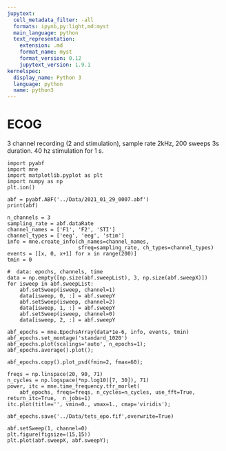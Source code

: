 ```yaml
---
jupytext:
  cell_metadata_filter: -all
  formats: ipynb,py:light,md:myst
  main_language: python
  text_representation:
    extension: .md
    format_name: myst
    format_version: 0.12
    jupytext_version: 1.9.1
kernelspec:
  display_name: Python 3
  language: python
  name: python3
---
```


# ECOG

3 channel recording (2 and stimulation), sample rate 2kHz, 200 sweeps 3s duration. 40 hz stimulation for 1 s.

```{code-cell} ipython3
import pyabf
import mne
import matplotlib.pyplot as plt
import numpy as np
plt.ion()
```

```{code-cell} ipython3
abf = pyabf.ABF('../Data/2021_01_29_0007.abf')
print(abf)
```

```{code-cell} ipython3
n_channels = 3
sampling_rate = abf.dataRate
channel_names = ['F1', 'F2', 'STI']
channel_types = ['eeg', 'eeg', 'stim']
info = mne.create_info(ch_names=channel_names,
                       sfreq=sampling_rate, ch_types=channel_types)
events = [[x, 0, x+1] for x in range(200)]
tmin = 0
```

```{code-cell} ipython3
#  data: epochs, channels, time
data = np.empty([np.size(abf.sweepList), 3, np.size(abf.sweepX)])
for isweep in abf.sweepList:
    abf.setSweep(isweep, channel=1)
    data[isweep, 0, :] = abf.sweepY
    abf.setSweep(isweep, channel=2)
    data[isweep, 1, :] = abf.sweepY
    abf.setSweep(isweep, channel=0)
    data[isweep, 2, :] = abf.sweepY
```

```{code-cell} ipython3
abf_epochs = mne.EpochsArray(data*1e-6, info, events, tmin)
abf_epochs.set_montage('standard_1020')
abf_epochs.plot(scalings='auto', n_epochs=1);
abf_epochs.average().plot();
```

```{code-cell} ipython3
abf_epochs.copy().plot_psd(fmin=2, fmax=60);
```

```{code-cell} ipython3
freqs = np.linspace(20, 90, 71)
n_cycles = np.logspace(*np.log10([7, 30]), 71)
power, itc = mne.time_frequency.tfr_morlet(
    abf_epochs, freqs=freqs, n_cycles=n_cycles, use_fft=True, return_itc=True,  n_jobs=1)
itc.plot(title='', vmin=0., vmax=1., cmap='viridis');
```

```{code-cell} ipython3
abf_epochs.save('../Data/tets_epo.fif',overwrite=True)
```

```{code-cell} ipython3
abf.setSweep(1, channel=0)
plt.figure(figsize=(15,15))
plt.plot(abf.sweepX, abf.sweepY);
```

